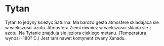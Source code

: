 # Tytan

Tytan to jedyny ksiezyc Saturna. Ma bardzo gesta atmosfere skladajaca sie w
wiekszosci azotu. Atmosfera Ziemi równiez w wiekszosci sklada sie z azotu. Na
Tytanie znajduja sie jeziora cieklego metanu. (Temperatura wynosi -180? C.) Jest
tam nawet kontynent zwany Xanadu.
